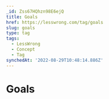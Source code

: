 ```yaml
---
_id: Zss67HQhzn98E6ejQ
title: Goals
href: https://lesswrong.com/tag/goals
slug: goals
type: tag
tags:
  - LessWrong
  - Concept
  - Tag
synchedAt: '2022-08-29T10:48:14.886Z'
---
```


# Goals
